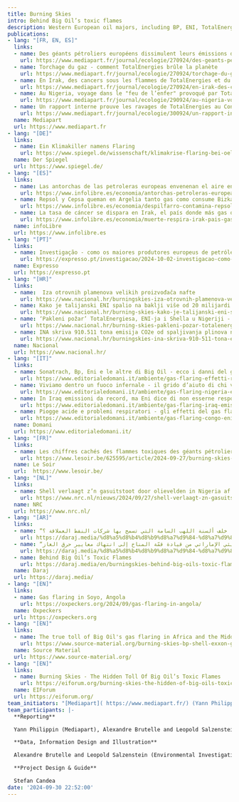 ```yaml
---
title: Burning Skies 
intro: Behind Big Oil’s toxic flames
description: Western European oil majors, including BP, ENI, TotalEnergies and Shell, rank among the 10 largest polluters in Africa and the Middle East when it comes to gas flaring. This investigation reveals for the first time the individual responsibilities of big oil companies behind this disruptive practice. Using satellite and geo-data as well as open source research, we linked thousands of flaring signals to over 650 oil and gaz infrastructures, in 18 countries of Africa and the Middle East. We managed to estimate emissions from 2012 to 2022, and attribute them to the operating companies, for each oil field, LNG plant or refinery. We can attribute to flaring an estimated volume of 1,37 billion tons of CO2e emitted during this decade. The project was developed by EIF, a global consortium of environmental investigative journalists, in partnership with the European Investigative Collaborations network, and their partners Daraj, Source Material and Oxpeckers Investigative Environmental Journalism. [Published 27.09.2024]
publications:
- lang: "[FR, EN, ES]"
  links:
  - name: Des géants pétroliers européens dissimulent leurs émissions de CO2
    url: https://www.mediapart.fr/journal/ecologie/270924/des-geants-petroliers-europeens-dissimulent-leurs-emissions-de-co2
  - name: Torchage du gaz - comment TotalEnergies brûle la planète
    url: https://www.mediapart.fr/journal/ecologie/270924/torchage-du-gaz-comment-totalenergies-brule-la-planete
  - name: En Irak, des cancers sous les flammes de TotalEnergies et du chinois CNPC
    url: https://www.mediapart.fr/journal/ecologie/270924/en-irak-des-cancers-sous-les-flammes-de-totalenergies-et-du-chinois-cnpc 
  - name: Au Nigeria, voyage dans le "feu de l’enfer" provoqué par TotalEnergies et Eni
    url: https://www.mediapart.fr/journal/ecologie/290924/au-nigeria-voyage-dans-le-feu-de-l-enfer-provoque-par-totalenergies-et-eni
  - name: Un rapport interne prouve les ravages de TotalEnergies au Congo-Brazzaville
    url: https://www.mediapart.fr/journal/ecologie/300924/un-rapport-interne-prouve-les-ravages-de-totalenergies-au-congo-brazzaville 
  name: Mediapart
  url: https://www.mediapart.fr
- lang: "[DE]"
  links:
  - name: Ein Klimakiller namens Flaring
    url: https://www.spiegel.de/wissenschaft/klimakrise-flaring-bei-oel-und-gasfoerderung-datenanalyse-enthuellt-ausmass-des-umweltdesasters-a-1aaefcdf-c548-4656-82de-12fb5eb0052c
  name: Der Spiegel
  url: https://www.spiegel.de/ 
- lang: "[ES]"
  links:
  - name: Las antorchas de las petroleras europeas envenenan el aire en África y Oriente Próximo
    url: https://www.infolibre.es/economia/antorchas-petroleras-europeas-envenenan-aire-africa-oriente-proximo_130_1874574.html#google_vignette 
  - name: Repsol y Cepsa queman en Argelia tanto gas como consume Bizkaia en un año
    url: https://www.infolibre.es/economia/despilfarro-contamina-repsol-cepsa-queman-pozos-argelia-gas-consume-bizkaia_130_1874536.html?s=09 
  - name: La tasa de cáncer se dispara en Irak, el país donde más gas queman las petroleras
    url: https://www.infolibre.es/economia/muerte-respira-irak-pais-gas-queman-petroleras-tasas-cancer-disparan_130_1874869.html?utm_source=infoLibre&utm_campaign=0a2a681ac8-Portadademanana_COPY_01&utm_medium=email&utm_term=0_1967a1cfd3-0a2a681ac8-105386081&s=09 
  name: infoLibre
  url: https://www.infolibre.es
- lang: "[PT]"
  links:
  - name: Investigação - como os maiores produtores europeus de petróleo e gás queimam metano em quantidades astronómicas em África e no Médio Oriente
    url: https://expresso.pt/investigacao/2024-10-02-investigacao-como-os-maiores-produtores-europeus-de-petroleo-e-gas-queimam-metano-em-quantidades-astronomicas-em-africa-e-no-medio-oriente-967f82c0? 
  name: Expresso
  url: https://expresso.pt
- lang: "[HR]"
  links:
  - name:  Iza otrovnih plamenova velikih proizvođača nafte
    url: https://www.nacional.hr/burningskies-iza-otrovnih-plamenova-velikih-proizvodaca-nafte/#45786534-1283876 
  - name: Kako je talijanski ENI spalio na baklji više od 20 milijardi kubika plina putem ‘neprofitnog subjekta’ na samo jednom polju u Iraku
    url: https://www.nacional.hr/burning-skies-kako-je-talijanski-eni-spalio-na-baklji-vise-od-20-milijardi-kubika-plina-putem-neprofitnog-subjekta-na-samo-jednom-polju-u-iraku/#google_vignette
  - name: ‘Pakleni požar’ TotalEnergiesa, ENI-ja i Shella u Nigeriji - ‘Naftne tvrtke donose nam samo ranu smrt’
    url: https://www.nacional.hr/burning-skies-pakleni-pozar-totalenergiesa-eni-ja-i-shella-u-nigeriji-naftne-tvrtke-donose-nam-samo-ranu-smrt/ 
  - name: INA skriva 910.511 tona emisija CO2e od spaljivanja plinova na baklji na poljima u Egiptu i Angoli
    url: https://www.nacional.hr/burningskies-ina-skriva-910-511-tona-emisija-co2e-od-spaljivanja-plinova-na-baklji-na-poljima-u-egiptu-i-angoli/ 
  name: Nacional
  url: https://www.nacional.hr/
- lang: "[IT]"
  links:
  - name: Sonatrach, Bp, Eni e le altre di Big Oil - ecco i danni del gas flaring sulla popolazione
    url: https://www.editorialedomani.it/ambiente/gas-flaring-effetti-responsabilita-compagnie-petrolifere-eni-inchiesta-burning-skies-ox0xsy4k 
  - name: Viviamo dentro un fuoco infernale - il grido d’aiuto di chi vive vicino alle fiamme di Eni
    url: https://www.editorialedomani.it/ambiente/gas-flaring-nigeria-effetti-fiamme-eni-inchiesta-burning-skies-bqcto7m8 
  - name: In Iraq emissioni da record, ma Eni dice di non esserne responsabile
    url: https://www.editorialedomani.it/ambiente/gas-flaring-iraq-emissioni-record-eni-dice-di-non-esserne-responsabile-inchiesta-burning-skies-ltlfrz93 
  - name: Piogge acide e problemi respiratori - gli effetti del gas flaring di Eni e Total in Congo
    url: https://www.editorialedomani.it/ambiente/gas-flaring-congo-eni-total-effetti-piogge-acide-problemi-respiratori-inchiesta-burning-skies-w69bnu00   
  name: Domani  
  url: https://www.editorialedomani.it/
- lang: "[FR]"
  links:
  - name: Les chiffres cachés des flammes toxiques des géants pétroliers 
    url: https://www.lesoir.be/625595/article/2024-09-27/burning-skies-les-chiffres-caches-des-flammes-toxiques-des-geants-petroliers  
  name: Le Soir
  url:  https://www.lesoir.be/
- lang: "[NL]"
  links:
  - name: Shell verlaagt z’n gasuitstoot door olievelden in Nigeria af te stoten – maar het affakkelen gaat heviger door
    url: https://www.nrc.nl/nieuws/2024/09/27/shell-verlaagt-zn-gasuitstoot-door-olievelden-in-nigeria-af-te-stoten-maar-het-affakkelen-gaat-gewoon-door-nog-heviger-dan-daarvoor-a4867273 
  name: NRC
  url: https://www.nrc.nl/
- lang: "[AR]"
  links:
  - name: “إشعال السماء” ماذا خلف ألسنة اللهب السامة التي تسمح بها شركات النفط العملاقة ؟
    url: https://daraj.media/%d8%a5%d8%b4%d8%b9%d8%a7%d9%84-%d8%a7%d9%84%d8%b3%d9%85%d8%a7%d8%a1-%d9%85%d8%a7%d8%b0%d8%a7-%d8%ae%d9%84%d9%81-%d8%a3%d9%84%d8%b3%d9%86%d8%a9-%d8%a7%d9%84%d9%84%d9%87%d8%a8-%d8%a7%d9%84%d8%b3/
  - name: “إشعال السماء” التناقض البيئي الإماراتي من قيادة قمّة المناخ إلى انتهاك معايير حرق الغاز!
    url: https://daraj.media/%d8%a5%d8%b4%d8%b9%d8%a7%d9%84-%d8%a7%d9%84%d8%b3%d9%85%d8%a7%d8%a1-%d8%a7%d9%84%d8%aa%d9%86%d8%a7%d9%82%d8%b6-%d8%a7%d9%84%d8%a8%d9%8a%d8%a6%d9%8a-%d8%a7%d9%84%d8%a5%d9%85%d8%a7%d8%b1%d8%a7/
  - name: Behind Big Oil’s Toxic Flames
    url: https://daraj.media/en/burningskies-behind-big-oils-toxic-flames/ 
  name: Daraj
  url: https://daraj.media/
- lang: "[EN]"
  links:
  - name: Gas flaring in Soyo, Angola
    url: https://oxpeckers.org/2024/09/gas-flaring-in-angola/ 
  name: Oxpeckers
  url: https://oxpeckers.org
- lang: "[EN]"
  links:
  - name: The true toll of Big Oil's gas flaring in Africa and the Middle East
    url: https://www.source-material.org/burning-skies-bp-shell-exxon-gas-flaring-nigeria/ 
  name: Source Material
  url: https://www.source-material.org/
- lang: "[EN]"
  links:
  - name: Burning Skies - The Hidden Toll Of Big Oil’s Toxic Flames
    url: https://eiforum.org/burning-skies-the-hidden-of-big-oils-toxic-flames/ 
  name: EIForum
  url: https://eiforum.org/
team_initiators: "[Mediapart]( https://www.mediapart.fr/) (Yann Philippin) and [EIForum](https://eiforum.org/) (Alexandre Brutelle)"
team_participants: |-
  **Reporting**

  Yann Philippin (Mediapart), Alexandre Brutelle and Leopold Salzenstein (EIForum), Micael Pereira (Expresso), Stefano Vergine (Domani), Begona Ramirez (infoLibre), Blaz Zgaga and Saša Leković (Nacional), Natalia M. (EIC), Gil Durand and Jean-François Munster (Le Soir), Hanneke Chin-A-Fo, Rik Wassens, Femke van Zeijl (NRC), Sven Becker, Susanne Götze, Jule Ahles and Anna-lena Kornfeld (Der Spiegel), Alia Ibrahim, Hala Nasreddine, Hazem El-Amin, Alyaa Yahya, Nourhanne Charaf Eddine, Hanene Zbiss and Mais Katt (Daraj), Ilyas Hallas (Twala), Dlovan Barwari (NIRIJ), Diaa Al-Bazouni (Al-Mirbad), Marcus Leroux, Costanza Gambarini and Leigh Baldwin (Source Material), Andiswa Matikinca, Neusa e Silva and Fiona Macleod (Oxpeckers), Elodie Toto (Mongobay). 

  **Data, Information Design and Illustration**

  Alexandre Brutelle and Leopold Salzenstein (Environmental Investigative Forum), Rik Wassens (NRC), Justine Vernier and Simon Toupet (Mediapart), NIRIJ, al-Mirbad, Hanene Zbiss (Daraj), Lyas Hallas (Twala)

  **Project Design & Guide**

  Stefan Candea
date: '2024-09-30 22:52:00'
---
```

